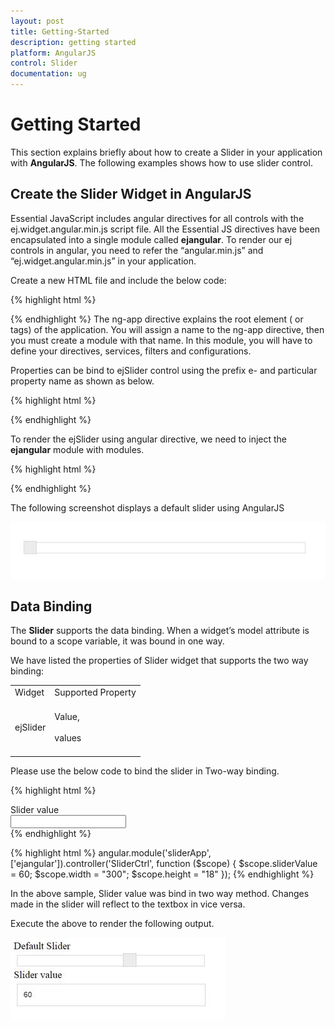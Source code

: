 ```yaml
---
layout: post
title: Getting-Started
description: getting started
platform: AngularJS
control: Slider
documentation: ug
---
```


# Getting Started

This section explains briefly about how to create a Slider in your application with **AngularJS**. The following examples shows how to use slider control.

## Create the Slider Widget in AngularJS

Essential JavaScript includes angular directives for all controls with the ej.widget.angular.min.js script file. All the Essential JS directives have been encapsulated into a single module called **ejangular**. To render our ej controls in angular, you need to refer the “angular.min.js” and “ej.widget.angular.min.js” in your application.

Create a new HTML file and include the below code:

{% highlight html %}
<!doctype html>
<html lang="en" ng-app="SliderCtrl">
<head>
    <title>Essential Studio for JavaScript : Angular JS Support for Slider </title>
    <!-- Style sheet for default theme (flat azure) -->
    <link href="http://cdn.syncfusion.com/{{ site.releaseversion }}/js/web/flat-azure/ej.web.all.min.css" rel="stylesheet" />
    <!--Scripts-->
    <script src="http://cdn.syncfusion.com/js/assets/external/jquery-1.11.3.min.js" type="text/javascript"> </script>
    <script src="http://cdn.syncfusion.com/js/assets/external/jquery.easing.1.3.min.js" type="text/javascript"></script>
    <script src="http://cdn.syncfusion.com/js/assets/external/angular.min.js"></script>
    <script type="text/javascript" src="http://cdn.syncfusion.com/{{ site.releaseversion }}/js/web/ej.web.all.min.js "></script>
    <script src="http://cdn.syncfusion.com/{{ site.releaseversion }}/js/common/ej.widget.angular.min.js"></script>
    <!--Add custom scripts here -->
</head>
<body>
    <!--Add the slider elements here-->
</body>
</html>

{% endhighlight %}
The ng-app directive explains the root element (<html> or <body> tags) of the application. You will assign a name to the ng-app directive, then you must create a module with that name. In this module, you will have to define your directives, services, filters and configurations.

Properties can be bind to ejSlider control using the prefix e- and particular property name as shown as below.

{% highlight html %}
<div id="BasicSlider" ej-slider e-height="20" e-width="500"></div>
{% endhighlight %}

To render the ejSlider using angular directive, we need to inject the **ejangular** module with modules.

{% highlight html %}
 <script>
      angular.module('sliderApp', ['ejangular'])
      .controller('SliderCtrl', function ($scope) {

      });
 </script>
{% endhighlight %}

The following screenshot displays a default slider using AngularJS

![](Getting-Started_images/GettingStarted_img1.jpeg)


## Data Binding

The **Slider** supports the data binding. When a widget’s model attribute is bound to a scope variable, it was bound in one way.

We have listed the properties of Slider widget that supports the two way binding:

<table>
<tr>
<td>
Widget<br/><br/></td><td>
Supported Property<br/><br/></td></tr>
<tr>
<td>
ejSlider<br/><br/></td><td>
Value,<br/><br/>values<br/><br/></td></tr>
</table>
Please use the below code to bind the slider in Two-way binding.

{% highlight html %}
<div class="angularbind">
<div id="control">
<div id="Slider" ej-slider e-width="width" e-value="sliderValue" e-height="height"></div>
</div>
<span>Slider value</span>
<div id="binding">
<input type="text" name="slider" class="input ejinputtext" ng-model="sliderValue" />
</div>

</div>
{% endhighlight %}

{% highlight html %}
angular.module('sliderApp', ['ejangular']).controller('SliderCtrl', function ($scope) {
$scope.sliderValue = 60;
$scope.width = "300";
$scope.height = "18"
});
{% endhighlight %}

In the above sample, Slider value was bind in two way method. Changes made in the slider will reflect to the textbox in vice versa.

Execute the above to render the following output.

![](Getting-Started_images/GettingStarted_img2.jpeg)


